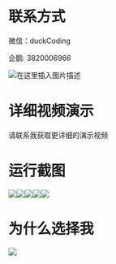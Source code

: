 # 联系方式

微信：duckCoding

企鹅: 3820006966

![在这里插入图片描述](http://upload.cxycsx.vip/91ab4bcb4f2c4c6db86365bb6d6e9c62.jpeg)

# 详细视频演示

请联系我获取更详细的演示视频

# 运行截图

![](http://www.bysj52.com/uploadfile/ueditor/image/202306/%E6%AF%95%E8%AE%BEssm461%E5%9F%BA%E4%BA%8Evue%E7%9A%84%E4%B8%AA%E4%BA%BA%E8%AF%BE%E8%A1%A8%E7%AE%A1%E7%90%86+vue%E6%AF%95%E4%B8%9A%E8%AE%BE%E8%AE%A1/2.png)![](http://www.bysj52.com/uploadfile/ueditor/image/202306/%E6%AF%95%E8%AE%BEssm461%E5%9F%BA%E4%BA%8Evue%E7%9A%84%E4%B8%AA%E4%BA%BA%E8%AF%BE%E8%A1%A8%E7%AE%A1%E7%90%86+vue%E6%AF%95%E4%B8%9A%E8%AE%BE%E8%AE%A1/1.png)![](http://www.bysj52.com/uploadfile/ueditor/image/202306/%E6%AF%95%E8%AE%BEssm461%E5%9F%BA%E4%BA%8Evue%E7%9A%84%E4%B8%AA%E4%BA%BA%E8%AF%BE%E8%A1%A8%E7%AE%A1%E7%90%86+vue%E6%AF%95%E4%B8%9A%E8%AE%BE%E8%AE%A1/3.png)![](http://www.bysj52.com/uploadfile/ueditor/image/202306/%E6%AF%95%E8%AE%BEssm461%E5%9F%BA%E4%BA%8Evue%E7%9A%84%E4%B8%AA%E4%BA%BA%E8%AF%BE%E8%A1%A8%E7%AE%A1%E7%90%86+vue%E6%AF%95%E4%B8%9A%E8%AE%BE%E8%AE%A1/4.png)![](http://www.bysj52.com/uploadfile/ueditor/image/202306/%E6%AF%95%E8%AE%BEssm461%E5%9F%BA%E4%BA%8Evue%E7%9A%84%E4%B8%AA%E4%BA%BA%E8%AF%BE%E8%A1%A8%E7%AE%A1%E7%90%86+vue%E6%AF%95%E4%B8%9A%E8%AE%BE%E8%AE%A1/5.png)

# 为什么选择我

![](http://upload.cxycsx.vip/%E7%A8%8B%E5%BA%8F%E8%AE%BE%E8%AE%A1.png)


